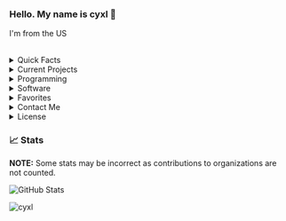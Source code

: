 ### Hello. My name is cyxl 👋
I'm from the US
<br/><br/>
<!--suppress HtmlDeprecatedAttribute -->
<details>
  <summary>Quick Facts</summary><br/>
  
  * Gender / Sexuality: Straight Male
  * Pronunciations: He, Him
  * Birthday: 2007-05-16
  * I've been diagnosed with Dyslexia, and ADHD

</details>

<details>
  <summary>Current Projects</summary><br/>
  
  * A traceback agerithem in python 
  * A Minecraft mod called DiscordMove. The mod allows two people to play on one account through discord. For instance if you were to do /foward 5 the the person who has the mod installed would move foward 5 in game.
  * The discord bot for the mod above ^^^

</details>

<details>
  <summary>Programming</summary>
  
  * I mainly use Java and Python.
  * I am learning more Java as I go on.
  
 
 </details>

<details>
  <summary>Software</summary><br/>
  
  * IDE: IntelliJ IDEA
  * Text Editor: Sublime Text
  * OS: Windows/Ubuntu
  * Browser: Chrome
  
 </details>
 
 </details>

<details>
  <summary>Favorites</summary><br/>
  
  * Favorite:
    * Show: HunterXHunter
    * Music:
      * Favorite bands: Panic at The Disco!
    * Food:
      * Like: Mexican, Amarican, Spicy food
      * Dislike: Pears
    * License: MIT
    * Color: Any
    * Shape: Square
    * Search Engine: Chrome
    * Port: 80
    * Letter: b
    * Time of day: 4:00 PM
  
  *Contact me if you have more ideas!*
    
</details>

<details>
  <summary>Contact Me</summary><br/>
 
  * Discord: @cyxl#9986
  * Email: cyxlpublic@gmail.com

</details>
<details>
  <summary>License</summary><br/>
 
  All of my work is licensed under the Creative Commons Attribution-NonCommercial-ShareAlike 4.0 International License.
To view a copy of this license, visit http://creativecommons.org/licenses/by-nc-sa/4.0/.
 
</details>

 
### 📈 Stats

**NOTE:** Some stats may be incorrect as contributions to organizations
are not counted.

![GitHub Stats](https://github-readme-stats.vercel.app/api?username=cyxl&count_private=true&theme=tokyonight&show_icons=true)


<p> <img src="https://komarev.com/ghpvc/?username=cyxlf&color=8E64D0" alt="cyxl" /> </p>
